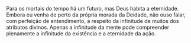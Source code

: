 ﻿Para os mortais do tempo há um futuro, mas Deus habita a eternidade. Embora eu venha de perto da própria morada da Deidade, não ouso falar, com perfeição de entendimento, a respeito da infinitude de muitos dos atributos divinos. Apenas a infinitude da mente pode compreender plenamente a infinitude da existência e a eternidade da ação.
